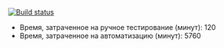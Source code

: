 [![Build status](https://ci.appveyor.com/api/projects/status/6mcbb3m3vj3t4ka4?svg=true)](https://ci.appveyor.com/project/ValiullinAd/patterns-02)


 - Время, затраченное на ручное тестирование (минут): 120
 - Время, затраченное на автоматизацию (минут): 5760







